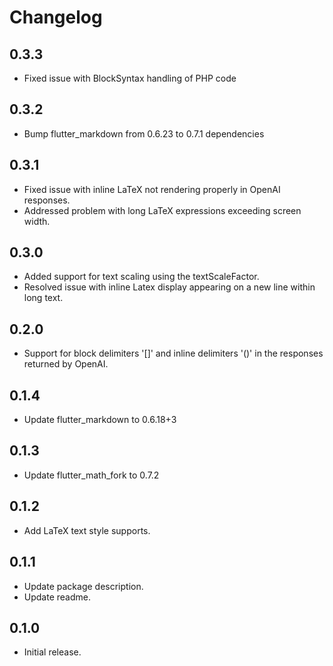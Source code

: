# Changelog

## 0.3.3

* Fixed issue with BlockSyntax handling of PHP code

## 0.3.2

* Bump flutter_markdown from 0.6.23 to 0.7.1  dependencies

## 0.3.1

* Fixed issue with inline LaTeX not rendering properly in OpenAI responses.
* Addressed problem with long LaTeX expressions exceeding screen width.

## 0.3.0

* Added support for text scaling using the textScaleFactor.
* Resolved issue with inline Latex display appearing on a new line within long text.

## 0.2.0

* Support for block delimiters '[]' and inline delimiters '()' in the responses returned by OpenAI.

## 0.1.4

* Update flutter_markdown to 0.6.18+3

## 0.1.3

* Update flutter_math_fork to 0.7.2

## 0.1.2

* Add LaTeX text style supports.

## 0.1.1

* Update package description.
* Update readme.

## 0.1.0

* Initial release.
